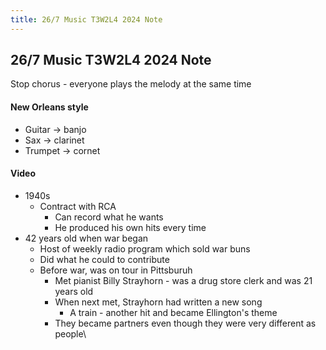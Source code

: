 ```yaml
---
title: 26/7 Music T3W2L4 2024 Note
---
```

## 26/7 Music T3W2L4 2024 Note
Stop chorus - everyone plays the melody at the same time

#### New Orleans style
- Guitar -> banjo
- Sax -> clarinet
- Trumpet -> cornet

#### Video
- 1940s
	- Contract with RCA
		- Can record what he wants
		- He produced his own hits every time
- 42 years old when war began
	- Host of weekly radio program which sold war buns
	- Did what he could to contribute
	- Before war, was on tour in Pittsburuh
		- Met pianist Billy Strayhorn - was a drug store clerk and was 21 years old
		- When next met, Strayhorn had written a new song
			- A train - another hit and became Ellington's theme
		- They became partners even though they were very different as people\
